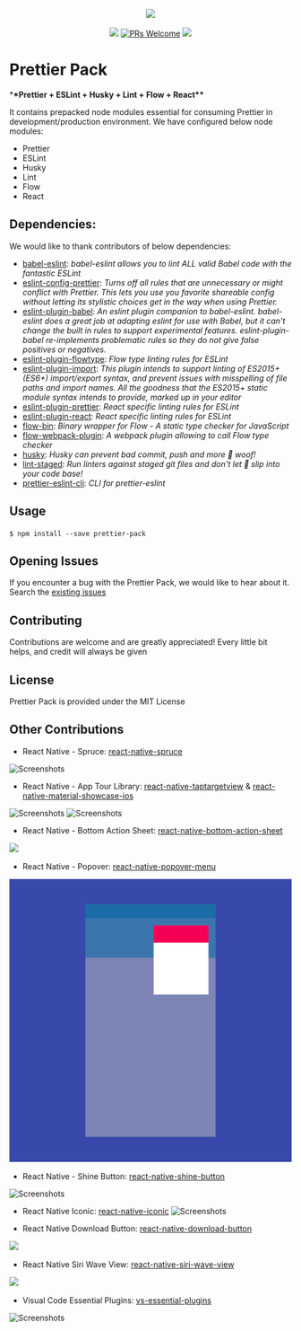<p align="center"><img src="https://raw.githubusercontent.com/prettier/prettier-logo/master/images/prettier-banner-light.png"></p>

<p align="center">
  <a href="https://www.npmjs.com/package/prettier-pack"><img src="http://img.shields.io/npm/v/prettier-pack.svg?style=flat" /></a>
  <a href="https://github.com/prscX/prettier-pack/pulls"><img alt="PRs Welcome" src="https://img.shields.io/badge/PRs-welcome-brightgreen.svg" /></a>
  <a href="https://github.com/prscX/prettier-pack#License"><img src="https://img.shields.io/npm/l/prettier-pack.svg?style=flat" /></a>
</p>


# Prettier Pack

\***\*Prettier + ESLint + Husky + Lint + Flow + React\*\***

It contains prepacked node modules essential for consuming Prettier in development/production environment. We have configured below node modules:

* Prettier
* ESLint
* Husky
* Lint
* Flow
* React

## Dependencies:

We would like to thank contributors of below dependencies:

* [babel-eslint](https://github.com/babel/babel-eslint): _babel-eslint allows you to lint ALL valid Babel code with the fantastic ESLint_
* [eslint-config-prettier](https://github.com/prettier/eslint-config-prettier): _Turns off all rules that are unnecessary or might conflict with Prettier. This lets you use you favorite shareable config without letting its stylistic choices get in the way when using Prettier._
* [eslint-plugin-babel](https://github.com/babel/eslint-plugin-babel): _An eslint plugin companion to babel-eslint. babel-eslint does a great job at adapting eslint for use with Babel, but it can't change the built in rules to support experimental features. eslint-plugin-babel re-implements problematic rules so they do not give false positives or negatives._
* [eslint-plugin-flowtype](https://github.com/gajus/eslint-plugin-flowtype): _Flow type linting rules for ESLint_
* [eslint-plugin-import](https://github.com/benmosher/eslint-plugin-import): _This plugin intends to support linting of ES2015+ (ES6+) import/export syntax, and prevent issues with misspelling of file paths and import names. All the goodness that the ES2015+ static module syntax intends to provide, marked up in your editor_
* [eslint-plugin-prettier](https://github.com/prettier/eslint-plugin-prettier): _React specific linting rules for ESLint_
* [eslint-plugin-react](https://github.com/yannickcr/eslint-plugin-react): _React specific linting rules for ESLint_
* [flow-bin](https://github.com/flowtype/flow-bin): _Binary wrapper for Flow - A static type checker for JavaScript_
* [flow-webpack-plugin](https://github.com/happylynx/flow-webpack-plugin): _A webpack plugin allowing to call Flow type checker_
* [husky](https://github.com/typicode/husky): _Husky can prevent bad commit, push and more 🐶 woof!_
* [lint-staged](https://github.com/okonet/lint-staged): _Run linters against staged git files and don't let 💩 slip into your code base!_
* [prettier-eslint-cli](https://github.com/prettier/prettier-eslint-cli): _CLI for prettier-eslint_

## Usage

`$ npm install --save prettier-pack`

## Opening Issues

If you encounter a bug with the Prettier Pack, we would like to hear about it. Search the [existing issues](https://github.com/prscX/prettier-pack/issues)

## Contributing

Contributions are welcome and are greatly appreciated! Every little bit helps, and credit will always be given

## License

Prettier Pack is provided under the MIT License


## Other Contributions
- React Native - Spruce: [react-native-spruce](https://github.com/prscX/react-native-spruce)

![Screenshots](https://github.com/willowtreeapps/spruce-ios/raw/master/imgs/extensibility-tests.gif)

- React Native - App Tour Library: [react-native-taptargetview](https://github.com/prscX/react-native-taptargetview) & [react-native-material-showcase-ios](https://github.com/prscX/react-native-material-showcase-ios)

![Screenshots](https://github.com/KeepSafe/TapTargetView/raw/master/.github/video.gif)
![Screenshots](https://github.com/aromajoin/material-showcase-ios/raw/master/art/material-showcase.gif?raw=true)

- React Native - Bottom Action Sheet: [react-native-bottom-action-sheet](https://github.com/prscX/react-native-bottom-action-sheet)

![](https://github.com/rubensousa/BottomSheetBuilder/raw/master/screens/normal_demo.gif)

- React Native - Popover: [react-native-popover-menu](https://github.com/prscX/react-native-popover-menu)

![](https://github.com/zawadz88/MaterialPopupMenu/raw/master/art/components_menus.png)

- React Native - Shine Button: [react-native-shine-button](https://github.com/prscX/react-native-shine-button)

![Screenshots](https://raw.githubusercontent.com/ChadCSong/ShineButton/master/demo_shine_others.gif)

- React Native Iconic: [react-native-iconic](https://github.com/prscX/react-native-iconic)
![Screenshots](https://camo.githubusercontent.com/b18993cbfe91de8abdc0019dc9a6cd44707eec21/68747470733a2f2f6431337961637572716a676172612e636c6f756466726f6e742e6e65742f75736572732f3338313133332f73637265656e73686f74732f313639363538302f766266706f70666c6174627574746f6e332e676966)

- React Native Download Button: [react-native-download-button](https://github.com/prscX/react-native-download-button)

![](https://github.com/fenjuly/ArrowDownloadButton/raw/master/screenshots/arrowdownloadbutton.gif)

- React Native Siri Wave View: [react-native-siri-wave-view](https://github.com/prscX/react-native-siri-wave-view)

![](https://cdn.dribbble.com/users/341264/screenshots/2203511/wave.gif)

- Visual Code Essential Plugins: [vs-essential-plugins](https://github.com/prscX/vs-essential-plugins)

![Screenshots](https://pbs.twimg.com/profile_images/922911523328081920/jEKFRPKV_400x400.jpg)
